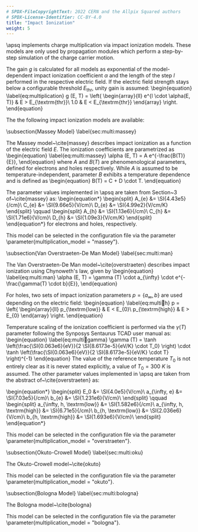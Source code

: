 ```yaml
---
# SPDX-FileCopyrightText: 2022 CERN and the Allpix Squared authors
# SPDX-License-Identifier: CC-BY-4.0
title: "Impact Ionization"
weight: 5
---
```


\apsq implements charge multiplication via impact ionization models.
These models are only used by propagation modules which perform a step-by-step simulation of the charge carrier motion.

The gain $g$ is calculated for all models as exponential of the model-dependent impact ionization coefficient $\alpha$ and the length of the step $l$ performed in the respective electric field.
If the electric field strength stays below a configurable threshold $E_{\textrm{thr}}$, unity gain is assumed:
\begin{equation}
    \label{eq:multiplication}
    g (E, T) = \left\{
    \begin{array}{ll}
        e^{l \cdot \alpha(E, T)} & E > E_{\textrm{thr}}\\
        1.0 & E < E_{\textrm{thr}}
    \end{array}
    \right.
\end{equation}

The the following impact ionization models are available:

\subsection{Massey Model}
\label{sec:multi:massey}

The Massey model~\cite{massey} describes impact ionization as a function of the electric field $E$.
The ionization coefficients are parametrized as
\begin{equation}
    \label{eq:multi:massey}
    \alpha (E, T) = A e^{-\frac{B(T)}{E}},
\end{equation}
where $A$ and $B(T)$ are phenomenological parameters, defined for electrons and holes respectively.
While $A$ is assumed to be temperature-independent, parameter $B$ exhibits a temperature dependence and is defined as
\begin{equation}
    B(T) = C + D \cdot T.
\end{equation}

The parameter values implemented in \apsq are taken from Section~3 of~\cite{massey} as:
\begin{equation*}
    \begin{split}
        A_{e} &= \SI{4.43e5}{/cm}\\
        C_{e} &= \SI{9.66e5}{V/cm}\\
        D_{e} &= \SI{4.99e2}{V/cm/K}
    \end{split}
    \qquad
    \begin{split}
        A_{h} &= \SI{1.13e6}{/cm}\\
        C_{h} &= \SI{1.71e6}{V/cm}\\
        D_{h} &= \SI{1.09e3}{V/cm/K}
    \end{split}
\end{equation*}
for electrons and holes, respectively.

This model can be selected in the configuration file via the parameter \parameter{multiplication_model = "massey"}.


\subsection{Van Overstraeten-De Man Model}
\label{sec:multi:man}

The Van Overstraeten-De Man model~\cite{overstraeten} describes impact ionization using Chynoweth's law, given by
\begin{equation}
    \label{eq:multi:man}
    \alpha (E, T) = \gamma (T) \cdot a_{\infty} \cdot e^{-\frac{\gamma(T) \cdot b}{E}},
\end{equation}

For holes, two sets of impact ionization parameters $p = \left\{ a_{\infty}, b \right\}$ are used depending on the electric field:
\begin{equation}
    \label{eq:multi:man:h}
    p = \left\{
    \begin{array}{ll}
        p_{\textrm{low}} & E < E_{0}\\
        p_{\textrm{high}} & E > E_{0}
    \end{array}
    \right.
\end{equation}

Temperature scaling of the ionization coefficient is performed  via the $\gamma(T)$ parameter following the Synposys Sentaurus TCAD user manual as:
\begin{equation}
    \label{eq:multi:man:gamma}
    \gamma (T) = \tanh \left(\frac{\SI{0.063e6}{eV}}{2 \SI{8.6173e-5}{eV/K} \cdot T_0} \right) \cdot \tanh \left(\frac{\SI{0.063e6}{eV}}{2 \SI{8.6173e-5}{eV/K} \cdot T} \right)^{-1}
\end{equation}
The value of the reference temperature $T_0$ is not entirely clear as it is never stated explicitly, a value of $T_0 = \SI{300}{K}$ is assumed.
The other parameter values implemented in \apsq are taken from the abstract of~\cite{overstraeten} as:

\begin{equation*}
    \begin{split}
        E_0 &= \SI{4.0e5}{V/cm}\\
        a_{\infty, e} &= \SI{7.03e5}{/cm}\\
        b_{e} &= \SI{1.231e6}{V/cm}\\
    \end{split}
    \qquad
    \begin{split}
        a_{\infty, h, \textrm{low}} &= \SI{1.582e6}{/cm}\\
        a_{\infty, h, \textrm{high}} &= \SI{6.71e5}{/cm}\\
        b_{h, \textrm{low}} &= \SI{2.036e6}{V/cm}\\
        b_{h, \textrm{high}} &= \SI{1.693e6}{V/cm}\\
    \end{split}
\end{equation*}

This model can be selected in the configuration file via the parameter \parameter{multiplication_model = "overstraeten"}.

\subsection{Okuto-Crowell Model}
\label{sec:multi:oku}

The Okuto-Crowell model~\cite{okuto}

This model can be selected in the configuration file via the parameter \parameter{multiplication_model = "okuto"}.

\subsection{Bologna Model}
\label{sec:multi:bologna}

The Bologna model~\cite{bologna}

This model can be selected in the configuration file via the parameter \parameter{multiplication_model = "bologna"}.
